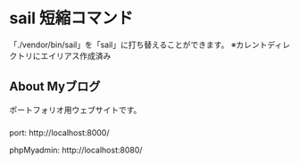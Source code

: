 # sail 短縮コマンド
「./vendor/bin/sail」を「sail」に打ち替えることができます。
※カレントディレクトリにエイリアス作成済み

## About Myブログ
ポートフォリオ用ウェブサイトです。

### 
port: http://localhost:8000/

phpMyadmin: http://localhost:8080/
